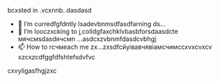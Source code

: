 bcxsted in .vcxnnb..dasdasd
- 🌱 I’m curredfgfdntly lsadevbnmsdfasdfarning ds...
- 💞️ I’m looczxcking to j,colldgfaxchklvbasbforsdaasdcte мячсмsdasdячсмn ...asdcxzvbnmfdasdcvbhgj
- 📫 How to rсчмeach me zx...zxsdfcйуівавчявіамсчимсcxvxcvxcv
xzcxzcdfggfdfshtefsdvfvc
<!---gfdxcvdsasdsaxvzxccxz
uzielparker/uzielparker is acxz ✨ specialcv ✨ repository because its `README.md` (this file) appears on your GitHub profidase.
You can click the Preview link to take a look at your changes.
--->
cxvyligasfhgjzxc
